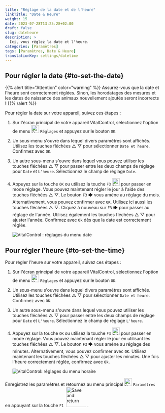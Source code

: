 ```yaml
---
title: "Réglage de la date et de l'heure"
linkTitle: "Date & Heure"
weight: 15
date: 2023-07-28T13:25:28+02:00
draft: false
slug: dateheure
description: >
  Ici, vous réglez la date et l'heure.
categories: [Paramètres]
tags: [Paramètres, Date & Heure]
translationKey: settings/datetime
---
```

## Pour régler la date {#to-set-the-date}
{{% alert title="Attention" color="warning" %}}
Assurez-vous que la date et l'heure sont correctement réglées. Sinon, les horodatages des mesures et les dates de naissance des animaux nouvellement ajoutés seront incorrects !
{{% /alert %}}

Pour régler la date sur votre appareil, suivez ces étapes :

1. Sur l'écran principal de votre appareil VitalControl, sélectionnez l'option de menu <img src="/icons/gear.svg" width="25" align="bottom" alt="Paramètres" /> `Réglages` et appuyez sur le bouton `OK`.

2. Un sous-menu s'ouvre dans lequel divers paramètres sont affichés. Utilisez les touches fléchées △ ▽ pour sélectionner `Date et heure`. Confirmez avec `OK`.

3. Un autre sous-menu s'ouvre dans lequel vous pouvez utiliser les touches fléchées △ ▽ pour passer entre les deux champs de réglage pour `Date` et `L'heure`. Sélectionnez le champ de réglage `Date`.

4. Appuyez sur la touche `OK` ou utilisez la touche `F3` <img src="/icons/actions/edit.svg" width="24" align="bottom" alt="Modifier" /> pour passer en mode réglage. Vous pouvez maintenant régler le jour à l'aide des touches fléchées △ ▽. Le bouton `F3` 🡆 vous amène au réglage du mois. Alternativement, vous pouvez confirmer avec `OK`. Utilisez ici aussi les touches fléchées △ ▽. Cliquez à nouveau sur `F3` 🡆 pour passer au réglage de l'année. Utilisez également les touches fléchées △ ▽ pour ajuster l'année. Confirmez avec `Ok` dès que la date est correctement réglée.

    ![VitalControl : réglages du menu date](../images/date.png "Pour régler la date")

## Pour régler l'heure {#to-set-the-time}

Pour régler l'heure sur votre appareil, suivez ces étapes :

1. Sur l'écran principal de votre appareil VitalControl, sélectionnez l'option de menu <img src="/icons/gear.svg" width="25" align="bottom" alt="Paramètres" /> `Réglages` et appuyez sur le bouton `OK`.

2. Un sous-menu s'ouvre dans lequel divers paramètres sont affichés. Utilisez les touches fléchées △ ▽ pour sélectionner `Date et heure`. Confirmez avec `OK`.

3. Un autre sous-menu s'ouvre dans lequel vous pouvez utiliser les touches fléchées △ ▽ pour passer entre les deux champs de réglage pour `Date` et `L'heure`. Sélectionnez le champ de réglage `L'heure`.

4. Appuyez sur la touche `OK` ou utilisez la touche `F3` <img src="/icons/actions/edit.svg" width="24" align="bottom" alt="Edit" /> pour passer en mode réglage. Vous pouvez maintenant régler le jour en utilisant les touches fléchées △ ▽. Le bouton `F3` 🡆 vous amène au réglage des minutes. Alternativement, vous pouvez confirmer avec `OK`. Utilisez maintenant les touches fléchées △ ▽ pour ajuster les minutes. Une fois l'heure correctement réglée, confirmez avec `Ok`.

    ![VitalControl: réglages du menu horaire](../images/time.png "Pour régler l'heure")

Enregistrez les paramètres et retournez au menu principal <img src="/icons/gear.svg" width="25" align="bottom" alt="Settings" /> `Paramètres` en appuyant sur la touche `F1` &nbsp;<img src="/icons/footer/save_exit.svg" width="65" align="bottom" alt="Save and return" />&nbsp;.

